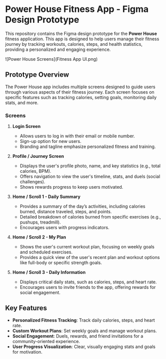 # Power House Fitness App - Figma Design Prototype

This repository contains the Figma design prototype for the **Power House** fitness application. This app is designed to help users manage their fitness journey by tracking workouts, calories, steps, and health statistics, providing a personalized and engaging experience.

![Power House Screens](Fitness App UI.png)

## Prototype Overview

The Power House app includes multiple screens designed to guide users through various aspects of their fitness journey. Each screen focuses on specific features such as tracking calories, setting goals, monitoring daily stats, and more.

### Screens

1. **Login Screen**  
   - Allows users to log in with their email or mobile number.
   - Sign-up option for new users.
   - Branding and tagline emphasize personalized fitness and training.

2. **Profile / Journey Screen**  
   - Displays the user's profile photo, name, and key statistics (e.g., total calories, BPM).
   - Offers navigation to view the user's timeline, stats, and duels (social challenges).
   - Shows rewards progress to keep users motivated.

3. **Home / Scroll 1 - Daily Summary**  
   - Provides a summary of the day’s activities, including calories burned, distance traveled, steps, and points.
   - Detailed breakdown of calories burned from specific exercises (e.g., pushups, treadmill).
   - Encourages users with progress indicators.

4. **Home / Scroll 2 - My Plan**  
   - Shows the user's current workout plan, focusing on weekly goals and scheduled exercises.
   - Provides a quick view of the user's recent plan and workout options like full-body or specific strength goals.

5. **Home / Scroll 3 - Daily Information**  
   - Displays critical daily stats, such as calories, steps, and heart rate.
   - Encourages users to invite friends to the app, offering rewards for social engagement.

## Key Features

- **Personalized Fitness Tracking**: Track daily calories, steps, and heart rate.
- **Custom Workout Plans**: Set weekly goals and manage workout plans.
- **Social Engagement**: Duels, rewards, and friend invitations for a community-oriented experience.
- **User Progress Visualization**: Clear, visually engaging stats and goals for motivation.

